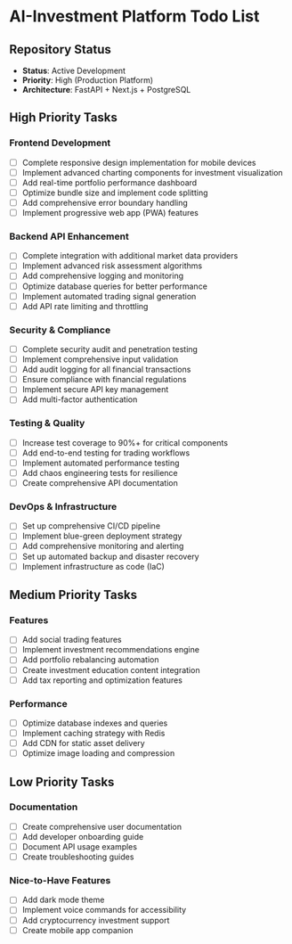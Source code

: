 # AI-Investment Platform Todo List

## Repository Status
- **Status**: Active Development
- **Priority**: High (Production Platform)
- **Architecture**: FastAPI + Next.js + PostgreSQL

## High Priority Tasks

### Frontend Development
- [ ] Complete responsive design implementation for mobile devices
- [ ] Implement advanced charting components for investment visualization
- [ ] Add real-time portfolio performance dashboard
- [ ] Optimize bundle size and implement code splitting
- [ ] Add comprehensive error boundary handling
- [ ] Implement progressive web app (PWA) features

### Backend API Enhancement
- [ ] Complete integration with additional market data providers
- [ ] Implement advanced risk assessment algorithms
- [ ] Add comprehensive logging and monitoring
- [ ] Optimize database queries for better performance
- [ ] Implement automated trading signal generation
- [ ] Add API rate limiting and throttling

### Security & Compliance
- [ ] Complete security audit and penetration testing
- [ ] Implement comprehensive input validation
- [ ] Add audit logging for all financial transactions
- [ ] Ensure compliance with financial regulations
- [ ] Implement secure API key management
- [ ] Add multi-factor authentication

### Testing & Quality
- [ ] Increase test coverage to 90%+ for critical components
- [ ] Add end-to-end testing for trading workflows
- [ ] Implement automated performance testing
- [ ] Add chaos engineering tests for resilience
- [ ] Create comprehensive API documentation

### DevOps & Infrastructure
- [ ] Set up comprehensive CI/CD pipeline
- [ ] Implement blue-green deployment strategy
- [ ] Add comprehensive monitoring and alerting
- [ ] Set up automated backup and disaster recovery
- [ ] Implement infrastructure as code (IaC)

## Medium Priority Tasks

### Features
- [ ] Add social trading features
- [ ] Implement investment recommendations engine
- [ ] Add portfolio rebalancing automation
- [ ] Create investment education content integration
- [ ] Add tax reporting and optimization features

### Performance
- [ ] Optimize database indexes and queries
- [ ] Implement caching strategy with Redis
- [ ] Add CDN for static asset delivery
- [ ] Optimize image loading and compression

## Low Priority Tasks

### Documentation
- [ ] Create comprehensive user documentation
- [ ] Add developer onboarding guide
- [ ] Document API usage examples
- [ ] Create troubleshooting guides

### Nice-to-Have Features
- [ ] Add dark mode theme
- [ ] Implement voice commands for accessibility
- [ ] Add cryptocurrency investment support
- [ ] Create mobile app companion